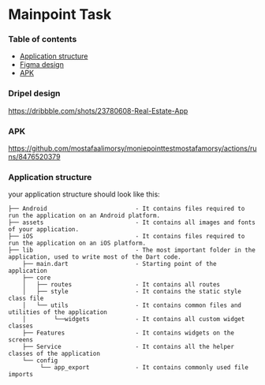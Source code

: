 # Mainpoint Task

### Table of contents

- [Application structure](#project-structure)
- [Figma design ](#figma-design)
- [APK ](#APK)

### Dripel design

https://dribbble.com/shots/23780608-Real-Estate-App

### APK

https://github.com/mostafaalimorsy/moniepointtestmostafamorsy/actions/runs/8476520379

### Application structure

your application structure should look like this:

```
├── Android                         - It contains files required to run the application on an Android platform.
├── assets                          - It contains all images and fonts of your application.
├── iOS                             - It contains files required to run the application on an iOS platform.
├── lib                             - The most important folder in the application, used to write most of the Dart code.
    ├── main.dart                   - Starting point of the application
    ├── core
    │   ├── routes                  - It contains all routes
    │   ├── style                   - It contains the static style class file
    │   └── utils                   - It contains common files and utilities of the application
    │        └──widgets             - It contains all custom widget classes
    ├── Features                    - It contains widgets on the screens
    ├── Service                     - It contains all the helper classes of the application
    └── config
         └── app_export             - It contains commonly used file imports
```
